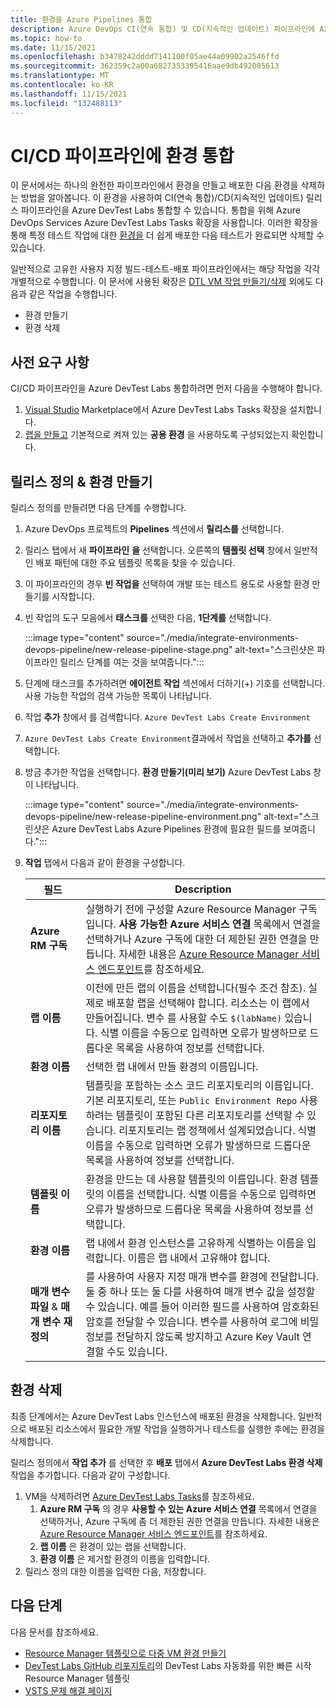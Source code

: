 ```yaml
---
title: 환경을 Azure Pipelines 통합
description: Azure DevOps CI(연속 통합) 및 CD(지속적인 업데이트) 파이프라인에 Azure DevTest Labs 환경을 통합하는 방법을 알아봅니다.
ms.topic: how-to
ms.date: 11/15/2021
ms.openlocfilehash: b3478242dddd7141100f05ae44a09902a2546ffd
ms.sourcegitcommit: 362359c2a00a6827353395416aae9db492005613
ms.translationtype: MT
ms.contentlocale: ko-KR
ms.lasthandoff: 11/15/2021
ms.locfileid: "132488113"
---
```

# <a name="integrate-environments-into-your-cicd-pipelines"></a>CI/CD 파이프라인에 환경 통합 
이 문서에서는 하나의 완전한 파이프라인에서 환경을 만들고 배포한 다음 환경을 삭제하는 방법을 알아봅니다. 이 환경을 사용하여 CI(연속 통합)/CD(지속적인 업데이트) 릴리스 파이프라인을 Azure DevTest Labs 통합할 수 있습니다. 통합을 위해 Azure DevOps Services Azure DevTest Labs Tasks 확장을 사용합니다. 이러한 확장을 통해 특정 테스트 작업에 대한 [환경을](devtest-lab-test-env.md) 더 쉽게 배포한 다음 테스트가 완료되면 삭제할 수 있습니다. 

일반적으로 고유한 사용자 지정 빌드-테스트-배포 파이프라인에서는 해당 작업을 각각 개별적으로 수행합니다. 이 문서에 사용된 확장은 [DTL VM 작업 만들기/삭제](devtest-lab-integrate-ci-cd.md) 외에도 다음과 같은 작업을 수행합니다.

- 환경 만들기
- 환경 삭제

## <a name="prerequisites"></a>사전 요구 사항
CI/CD 파이프라인을 Azure DevTest Labs 통합하려면 먼저 다음을 수행해야 합니다. 
1. [Visual Studio](https://marketplace.visualstudio.com/items?itemName=ms-azuredevtestlabs.tasks) Marketplace에서 Azure DevTest Labs Tasks 확장을 설치합니다. 
1. [랩을 만들고](devtest-lab-create-lab.md) 기본적으로 켜져 있는 **공용 환경** 을 사용하도록 구성되었는지 확인합니다.

## <a name="create-a-release-definition--environment"></a>릴리스 정의 & 환경 만들기
릴리스 정의를 만들려면 다음 단계를 수행합니다.

1. Azure DevOps 프로젝트의 **Pipelines** 섹션에서 **릴리스를** 선택합니다.
1. 릴리스 탭에서 새 **파이프라인** **을** 선택합니다.  오른쪽의 **템플릿 선택** 창에서 일반적인 배포 패턴에 대한 주요 템플릿 목록을 찾을 수 있습니다. 
1. 이 파이프라인의 경우 **빈 작업을** 선택하여 개발 또는 테스트 용도로 사용할 환경 만들기를 시작합니다.
1. 빈 작업의 도구 모음에서 **태스크를** 선택한 다음, **1단계를** 선택합니다.

   :::image type="content" source="./media/integrate-environments-devops-pipeline/new-release-pipeline-stage.png" alt-text="스크린샷은 파이프라인 릴리스 단계를 여는 것을 보여줍니다.":::

1. 단계에 태스크를 추가하려면 **에이전트 작업** 섹션에서 더하기(+) 기호를 선택합니다. 사용 가능한 작업의 검색 가능한 목록이 나타납니다. 
1. 작업 **추가** 창에서 를 검색합니다. `Azure DevTest Labs Create Environment`
1. `Azure DevTest Labs Create Environment`결과에서 작업을 선택하고 **추가를** 선택합니다.
1. 방금 추가한 작업을 선택합니다. **환경 만들기(미리 보기)** Azure DevTest Labs 창이 나타납니다.

   :::image type="content" source="./media/integrate-environments-devops-pipeline/new-release-pipeline-environment.png" alt-text="스크린샷은 Azure DevTest Labs Azure Pipelines 환경에 필요한 필드를 보여줍니다.":::

2. **작업** 탭에서 다음과 같이 환경을 구성합니다.

   |필드|Description|
   |-----|-----------|
   |**Azure RM 구독**|실행하기 전에 구성할 Azure Resource Manager 구독입니다. **사용 가능한 Azure 서비스 연결** 목록에서 연결을 선택하거나 Azure 구독에 대한 더 제한된 권한 연결을 만듭니다. 자세한 내용은 [Azure Resource Manager 서비스 엔드포인트](/azure/devops/pipelines/library/service-endpoints)를 참조하세요.|
   |**랩 이름**|이전에 만든 랩의 이름을 선택합니다(필수 조건 참조). 실제로 배포할 랩을 선택해야 합니다. 리소스는 이 랩에서 만들어집니다.  변수 를 사용할 수도 `$(labName)` 있습니다.  식별 이름을 수동으로 입력하면 오류가 발생하므로 드롭다운 목록을 사용하여 정보를 선택합니다.|
   |**환경 이름**|선택한 랩 내에서 만들 환경의 이름입니다.|
   |**리포지토리 이름**|템플릿을 포함하는 소스 코드 리포지토리의 이름입니다. 기본 리포지토리, 또는 `Public Environment Repo` 사용하려는 템플릿이 포함된 다른 리포지토리를 선택할 수 있습니다. 리포지토리는 랩 정책에서 설계되었습니다.  식별 이름을 수동으로 입력하면 오류가 발생하므로 드롭다운 목록을 사용하여 정보를 선택합니다.|
   |**템플릿 이름**|환경을 만드는 데 사용할 템플릿의 이름입니다. 환경 템플릿의 이름을 선택합니다. 식별 이름을 수동으로 입력하면 오류가 발생하므로 드롭다운 목록을 사용하여 정보를 선택합니다.| 
   |**환경 이름**|랩 내에서 환경 인스턴스를 고유하게 식별하는 이름을 입력합니다.  이름은 랩 내에서 고유해야 합니다.|
   |**매개 변수 파일**  &  **매개 변수 재정의**|를 사용하여 사용자 지정 매개 변수를 환경에 전달합니다. 둘 중 하나 또는 둘 다를 사용하여 매개 변수 값을 설정할 수 있습니다. 예를 들어 이러한 필드를 사용하여 암호화된 암호를 전달할 수 있습니다. 변수를 사용하여 로그에 비밀 정보를 전달하지 않도록 방지하고 Azure Key Vault 연결할 수도 있습니다.|

## <a name="delete-the-environment"></a>환경 삭제
최종 단계에서는 Azure DevTest Labs 인스턴스에 배포된 환경을 삭제합니다. 일반적으로 배포된 리소스에서 필요한 개발 작업을 실행하거나 테스트를 실행한 후에는 환경을 삭제합니다.

릴리스 정의에서 **작업 추가** 를 선택한 후 **배포** 탭에서 **Azure DevTest Labs 환경 삭제** 작업을 추가합니다. 다음과 같이 구성합니다.

1. VM을 삭제하려면 [Azure DevTest Labs Tasks](https://marketplace.visualstudio.com/items?itemName=ms-azuredevtestlabs.tasks)를 참조하세요.
    1. **Azure RM 구독** 의 경우 **사용할 수 있는 Azure 서비스 연결** 목록에서 연결을 선택하거나, Azure 구독에 좀 더 제한된 권한 연결을 만듭니다. 자세한 내용은 [Azure Resource Manager 서비스 엔드포인트](/azure/devops/pipelines/library/service-endpoints)를 참조하세요.
    2. **랩 이름** 은 환경이 있는 랩을 선택합니다.
    3. **환경 이름** 은 제거할 환경의 이름을 입력합니다.
2. 릴리스 정의 대한 이름을 입력한 다음, 저장합니다.

## <a name="next-steps"></a>다음 단계
다음 문서를 참조하세요. 
- [Resource Manager 템플릿으로 다중 VM 환경 만들기](devtest-lab-create-environment-from-arm.md)
- [DevTest Labs GitHub 리포지토리](https://github.com/Azure/azure-quickstart-templates)의 DevTest Labs 자동화를 위한 빠른 시작 Resource Manager 템플릿
- [VSTS 문제 해결 페이지](/azure/devops/pipelines/troubleshooting)
